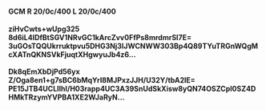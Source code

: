 #### GCM R 20/0c/400 L 20/0c/400
**ziHvCwts+wUpg325**<br/>**8d6iL4IDfBtSGV1NRvGC1kArcZvv0FfPs8mrdmrSI7E=**<br/>**3uGOsTQQUkrruktpvu5DHG3Nj3IJWCNWW303Bp4Q89TYuTRGnWQgMcXATnQKNSVkFjuqtXHgwyuJb4z6...**<br/><br/>
**Dk8qEmXbDjPd56yx**<br/>**Z/Oga8en1+g7sBC6bMqYrI8MJPxzJJH/U32Y/tbA2lE=**<br/>**PE15JTB4UCLIlhI/H03rapp4UC3A39SnUdSkXisw8yQN74OSZCpl0SZ4DHMkTRzymYVPBA1XE2WJaRyN...**